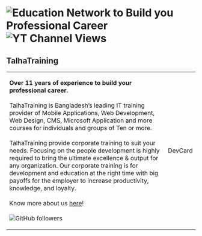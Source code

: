 ![Education Network to Build you Professional Career](https://user-images.githubusercontent.com/121492711/209771769-a84f92df-0380-4ba8-ab9b-b61ce05d52fa.gif)
<a align="center">
  <img alt="YT Channel Views" src="https://img.shields.io/youtube/channel/views/UCRqkaipoGkA_JH1sg8ZLefQ?color=%238d0403&label=YT%20Channel%20Views&style=for-the-badge">
</a>
==============================

TalhaTraining
----------------------
<table>
  <tr>
    <td valign="center">
      <p>
        <b>Over 11 years of experience to build your professional career.</b>
        <br/>
        <br/>
        TalhaTraining is Bangladesh’s leading IT training provider of Mobile Applications, Web Development, Web Design, CMS, Microsoft Application and more courses for           individuals and groups of Ten or more.
        <br/>
        <br/>
        TalhaTraining provide corporate training to suit your needs. Focusing on the people development is highly required to bring the ultimate excellence & output for         any organization. Our corporate training is for development and education at the right time with big payoffs for the employer to increase productivity, knowledge, and loyalty.
        <br/>
        <br/>
        Know more about us <a href="https://talhatraining.com/about-us/">here</a>!
        <br/>
        <br/>
        <a align="center">
          <img alt="GitHub followers" src="https://img.shields.io/github/followers/talha-training?color=%238d0403&style=for-the-badge">
        </a>
      </p>
    </td>
    <td>
      <p>DevCard</p>
    </td>
  </tr>
</table>

